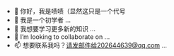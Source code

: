 - 👋 你好，我是啧啧（显然这只是一个代号
- 👀 我是一个初学者 ...
- 🌱 我想要学习更多新的知识 ...
- 💞️ I’m looking to collaborate on ...
- 📫 想要联系我吗？请发邮件给202644639@qq.com ...

<!---
12zeze11/12zeze11 is a ✨ special ✨ repository because its `README.md` (this file) appears on your GitHub profile.
You can click the Preview link to take a look at your changes.
--->

